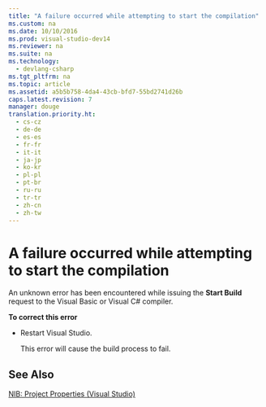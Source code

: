 ```yaml
---
title: "A failure occurred while attempting to start the compilation"
ms.custom: na
ms.date: 10/10/2016
ms.prod: visual-studio-dev14
ms.reviewer: na
ms.suite: na
ms.technology: 
  - devlang-csharp
ms.tgt_pltfrm: na
ms.topic: article
ms.assetid: a5b5b758-4da4-43cb-bfd7-55bd2741d26b
caps.latest.revision: 7
manager: douge
translation.priority.ht: 
  - cs-cz
  - de-de
  - es-es
  - fr-fr
  - it-it
  - ja-jp
  - ko-kr
  - pl-pl
  - pt-br
  - ru-ru
  - tr-tr
  - zh-cn
  - zh-tw
---
```

# A failure occurred while attempting to start the compilation
An unknown error has been encountered while issuing the **Start Build** request to the Visual Basic or Visual C# compiler.  
  
 **To correct this error**  
  
-   Restart Visual Studio.  
  
     This error will cause the build process to fail.  
  
## See Also  
 [NIB: Project Properties (Visual Studio)](assetId:///eb4c97ed-f667-4850-98d0-6e2a4d21bbca)